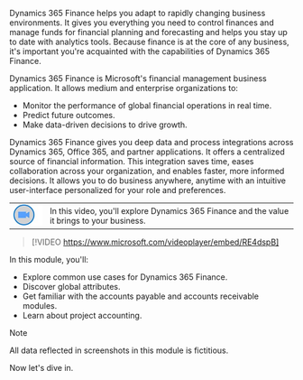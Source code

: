 ﻿Dynamics 365 Finance helps you adapt to rapidly changing business environments. It gives you everything you need to control finances and manage funds for financial planning and forecasting and helps you stay up to date with analytics tools. Because finance is at the core of any business, it's important you're acquainted with the capabilities of Dynamics 365 Finance.

Dynamics 365 Finance is Microsoft's financial management business application. It allows medium and enterprise organizations to:

- Monitor the performance of global financial operations in real time.  
- Predict future outcomes.
- Make data-driven decisions to drive growth.                             

Dynamics 365 Finance gives you deep data and process integrations across Dynamics 365, Office 365, and partner applications. It offers a centralized source of financial information. This integration saves time, eases collaboration across your organization, and enables faster, more informed decisions. It allows you to do business anywhere, anytime with an intuitive user-interface personalized for your role and preferences.

|  |  |
| ------------ | ------------- | 
| ![Icon indicating play video](../media/video-icon.png) | In this video, you'll explore Dynamics 365 Finance and the value it brings to your business.|
 
> [!VIDEO https://www.microsoft.com/videoplayer/embed/RE4dspB]

In this module, you'll:

- Explore common use cases for Dynamics 365 Finance.
- Discover global attributes.
- Get familiar with the accounts payable and accounts receivable modules.
- Learn about project accounting.

> [!NOTE]
> All data reflected in screenshots in this module is fictitious.

Now let's dive in.
